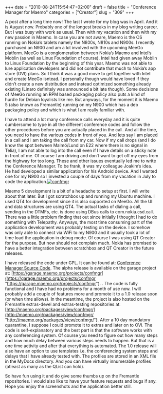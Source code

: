 +++
date = "2010-08-24T15:54:47+02:00"
draft = false
title = "Conference Manager for Maemo"
categories = ["Creator"]
slug = "309"
+++

A post after a long time now! The last I wrote for my blog was in April. And it is August now. Probably one of the longest breaks in my blog writing career. But I was busy with work as usual. Then with my vacation and then with my new passion in Maemo. In case you are not aware, Maemo is the OS running on Nokia’s tablets namely the N800s, N810s and N900s. I recently purchased an N900 and am a lot involved with the upcoming MeeGo platform. MeeGo is a conglomeration between Nokia’s Maemo and Intel’s Moblin (as well as Linux Foundation of course). Intel had given away Moblin to Linux Foundation by the beginning of this year. Maemo was not able to lure application developers and did not contribute that much to Nokia’s app store (OVI) plans. So I think it was a good move to get together with Intel and create MeeGo isntead. I personally though would have loved if they didn’t create a new distribution and instead optimized something already existing (Linaro definitely was announced a bit late though). Some decisions of MeeGo running an RPM based packaging policy also puts a kind of hurdle for Debian loyalists like me. But anyways, for the moment it is Maemo 5 (also known as Fremantle) running on my N900 which has a deb packaging policy and which is what I am really familiar with.

I have to attend a lot many conference calls everyday and it is quite cumbersome to type in all the different conference codes and follow the other procedures before you are actually placed in the call. And all the time, you need to have the various codes in front of you. And lets say I am placed in a call and I am taking the call from my car. Now if my call drops (and I do know the spot between Malmö/Lund on E22 where there is no signal in Telia), I am not able to log into the call even if I have details on a sticky note in front of me. Of course I am driving and don’t want to get off my eyes from the highway for too long. These and other issues eventually led me to write the Conference Manager. To be frank, it was my colleague Joakim’s idea. He had developed a similar application for his Android device. And I wanted one for my N900 so I invested a couple of days from my vacation in July to code the application.[![confmgr](http://www.naresh.se/wp-content/uploads/confmgr_thumb.jpg "confmgr")](http://www.naresh.se/wp-content/uploads/confmgr.jpg)

Maemo 5 development is a bit of a headache to setup at first. I will write about that later. But I got scratchbox up and running my Ubuntu machine. I used QT4 for development since it is also supported on MeeGo. All the UI and data structures are using QT4. The actual tasks of dialing a call, sending in the DTMFs, etc. is done using DBus calls to com.nokia.csd.call. There was a little problem finding that out since initially I thought I had to do something with Telepathy. Anyways, the most time consuming part of the application development was probably testing on the device. I somehow was only able to connect via WiFi to my N900 and it usually took a lot of time load the application in debug mode. Of course I was using QT Creator for the purpose. But now should not complain much. Nokia has promised to have a better integration between scratchbox and QT Creator in the future releases.

I have released the code under GPL. It can be found at: [Conference Manager Source Code](https://garage.maemo.org/plugins/ggit/browse.php/?p=confmgr "https://garage.maemo.org/plugins/ggit/browse.php/?p=confmgr"). The alpha release is available on the garage project at: [https://garage.maemo.org/projects/confmgr](https://garage.maemo.org/projects/confmgr "https://garage.maemo.org/projects/confmgr"). . The code is fully functional and I have had no problems for a month of use now. I will probably add a couple of features more and promote it to a 1.0 release soon (or when time allows). In the meantime, the project is also hosted on the Fremantle extras-devel and extras-testing repositories at: [http://maemo.org/packages/view/confmgr/](http://maemo.org/packages/view/confmgr/ "http://maemo.org/packages/view/confmgr/"). After a 10 day mandatory quarantine, I suppose I could promote it to extras and later on to OVI. The code is self-explanatory and the best part is that the software works with any conferencing system. Of course you need to figure out how many steps and how much delay between various steps needs to happen. But that is a one time activity and after that everything is automated. The 1.0 release will also have an option to use templates i.e. the conferencing system steps and delays that I have already tested with. The profiles are stored in an XML file in the MyDocs directory. And you can have virtually innumerable profiles (atleast as many as the QList can hold).

So have fun using it and do give some thumbs up on the Fremantle repositories. I would also like to have your feature requests and bugs if any. Hope you enjoy the screenshots and the application better still.
